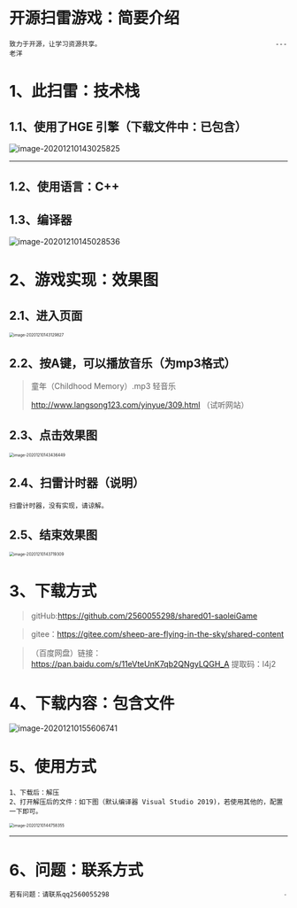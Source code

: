 # 开源扫雷游戏：简要介绍

~~~
致力于开源，让学习资源共享。										      ---老洋
~~~



# 1、此扫雷：技术栈

## 1.1、使用了HGE 引擎（下载文件中：已包含）

![image-20201210143025825](https://gitee.com/sheep-are-flying-in-the-sky/my-picture/raw/master/picture4/image-20201210143025825.png)

---

## 1.2、使用语言：C++

## 1.3、编译器

![image-20201210145028536](https://gitee.com/sheep-are-flying-in-the-sky/my-picture/raw/master/picture4/image-20201210145028536.png)

# 2、游戏实现：效果图

## 2.1、进入页面

<img src="https://gitee.com/sheep-are-flying-in-the-sky/my-picture/raw/master/picture4/image-20201210143129827.png" alt="image-20201210143129827" style="zoom:50%;" />

## 2.2、按A键，可以播放音乐（为mp3格式）

> 童年（Childhood Memory）.mp3 轻音乐
>
> http://www.langsong123.com/yinyue/309.html （试听网站）



## 2.3、点击效果图

<img src="https://gitee.com/sheep-are-flying-in-the-sky/my-picture/raw/master/picture4/image-20201210143436449.png" alt="image-20201210143436449" style="zoom:50%;" />



## 2.4、扫雷计时器（说明）

~~~
扫雷计时器，没有实现，请谅解。
~~~



## 2.5、结束效果图

<img src="https://gitee.com/sheep-are-flying-in-the-sky/my-picture/raw/master/picture4/image-20201210143719309.png" alt="image-20201210143719309" style="zoom:50%;" />





# 3、下载方式

>gitHub:https://github.com/2560055298/shared01-saoleiGame

>gitee：https://gitee.com/sheep-are-flying-in-the-sky/shared-content

>（百度网盘）链接：https://pan.baidu.com/s/11eVteUnK7qb2QNgyLQGH_A  提取码：l4j2 



# 4、下载内容：包含文件

![image-20201210155606741](https://gitee.com/sheep-are-flying-in-the-sky/my-picture/raw/master/picture4/image-20201210155606741.png)

# 5、使用方式

~~~
1、下载后：解压
2、打开解压后的文件：如下图（默认编译器 Visual Studio 2019)，若使用其他的，配置一下即可。
~~~

<img src="https://gitee.com/sheep-are-flying-in-the-sky/my-picture/raw/master/picture4/image-20201210144758355.png" alt="image-20201210144758355" style="zoom:50%;" />

---



# 6、问题：联系方式

~~~java
若有问题：请联系qq2560055298 											---老洋
~~~

